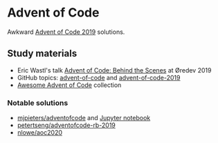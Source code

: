 # Advent of Code

Awkward [Advent of Code 2019](https://adventofcode.com/2019) solutions. 

## Study materials

* Eric Wastl's talk [Advent of Code: Behind the Scenes](https://www.youtube.com/watch?v=bS9882S0ZHs) at Øredev 2019
* GitHub topics: [advent-of-code](https://github.com/topics/advent-of-code) and [advent-of-code-2019](https://github.com/topics/advent-of-code-2019)
* [Awesome Advent of Code](https://github.com/Bogdanp/awesome-advent-of-code) collection

### Notable solutions

* [mjpieters/adventofcode](https://github.com/mjpieters/adventofcode) and [Jupyter notebook](https://nbviewer.jupyter.org/github/mjpieters/adventofcode/tree/master/2019/)
* [petertseng/adventofcode-rb-2019](https://github.com/petertseng/adventofcode-rb-2019)
* [nlowe/aoc2020](https://github.com/nlowe/aoc2020) 
